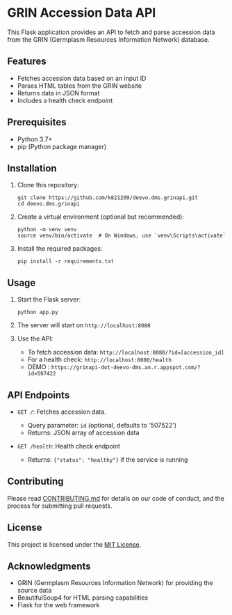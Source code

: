 # GRIN Accession Data API

This Flask application provides an API to fetch and parse accession data from the GRIN (Germplasm Resources Information Network) database.

## Features

- Fetches accession data based on an input ID
- Parses HTML tables from the GRIN website
- Returns data in JSON format
- Includes a health check endpoint

## Prerequisites

- Python 3.7+
- pip (Python package manager)

## Installation

1. Clone this repository:
   ```
   git clone https://github.com/k821209/deevo.dms.grinapi.git
   cd deevo.dms.grinapi 
   ```

2. Create a virtual environment (optional but recommended):
   ```
   python -m venv venv
   source venv/bin/activate  # On Windows, use `venv\Scripts\activate`
   ```

3. Install the required packages:
   ```
   pip install -r requirements.txt
   ```

## Usage

1. Start the Flask server:
   ```
   python app.py
   ```

2. The server will start on `http://localhost:8080`

3. Use the API:
   - To fetch accession data: `http://localhost:8080/?id=[accession_id]`
   - For a health check: `http://localhost:8080/health`
   - DEMO : `https://grinapi-dot-deevo-dms.an.r.appspot.com/?id=507422`

## API Endpoints

- `GET /`: Fetches accession data. 
  - Query parameter: `id` (optional, defaults to '507522')
  - Returns: JSON array of accession data

- `GET /health`: Health check endpoint
  - Returns: `{"status": "healthy"}` if the service is running

## Contributing

Please read [CONTRIBUTING.md](CONTRIBUTING.md) for details on our code of conduct, and the process for submitting pull requests.

## License

This project is licensed under the [MIT License](LICENSE).

## Acknowledgments

- GRIN (Germplasm Resources Information Network) for providing the source data
- BeautifulSoup4 for HTML parsing capabilities
- Flask for the web framework
